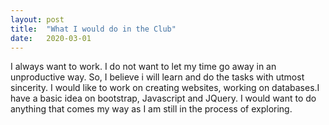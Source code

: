 ```yaml
---
layout: post
title:  "What I would do in the Club"
date:   2020-03-01
---
```


I always want to work. I do not want to let my time go away in an unproductive way. So, I believe i will learn and do the tasks with utmost sincerity. I would like to work on creating websites, working on databases.I have a basic idea on bootstrap, Javascript and JQuery. I would want to do anything that comes my way as I am still in the process of exploring.

